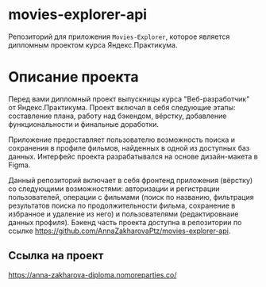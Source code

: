# movies-explorer-api
Репозиторий для приложения `Movies-Explorer`, которое является дипломным проектом курса Яндекс.Практикума. 

# Описание проекта
Перед вами дипломный проект выпускницы курса "Веб-разработчик" от Яндекс.Практикума. Проект включал в себя следующие этапы: составление плана, работу над бэкендом, вёрстку, добавление функциональности и финальные доработки.

Приложение предоставляет пользователю возможность поиска и сохранения в профиле фильмов, найденных в одной из доступных баз данных. Интерфейс проекта разрабатывался на основе дизайн-макета в Figma.

Данный репозиторий включает в себя фронтенд приложения (вёрстку) со следующими возможностями: авторизации и регистрации пользователей, операции с фильмами (поиск по названию, фильтрация результатов поиска по продолжительности фильма, сохранение в избранное и удаление из него) и пользователями (редактировнаие данных профиля). 
Бэкенд часть проекта доступна в репозитории по ссылке https://github.com/AnnaZakharovaPtz/movies-explorer-api.

## Ссылка на проект
https://anna-zakharova-diploma.nomoreparties.co/
